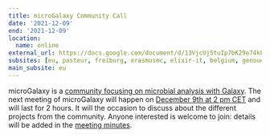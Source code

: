 ```yaml
---
title: microGalaxy Community Call
date: '2021-12-09'
end: '2021-12-09'
location:
  name: online
external_url: https://docs.google.com/document/d/13VjcUjStuIp7bK29e74k8Nqb7N4lmVcg1ioArEWr254/edit?usp=sharing
subsites: [eu, pasteur, freiburg, erasmusmc, elixir-it, belgium, genouest]
main_subsite: eu
---
```


microGalaxy is a
[community focusing on microbial analysis with Galaxy](https://docs.google.com/document/d/1btaPVcrE9Hr6gLQUsqdxHKX9IvtWaWINkLZ3_NcOhe8/edit?usp=sharing).
The next meeting of microGalaxy will happen on
[December 9th at 2 pm CET](https://arewemeetingyet.com/Berlin/2021-12-09/14:00/microGalaxy)
and will last for 2 hours. It will the occasion to discuss about the different
projects from the community. Anyone interested is welcome to join: details will
be added in the
[meeting minutes](https://docs.google.com/document/d/13VjcUjStuIp7bK29e74k8Nqb7N4lmVcg1ioArEWr254/edit?usp=sharing).

